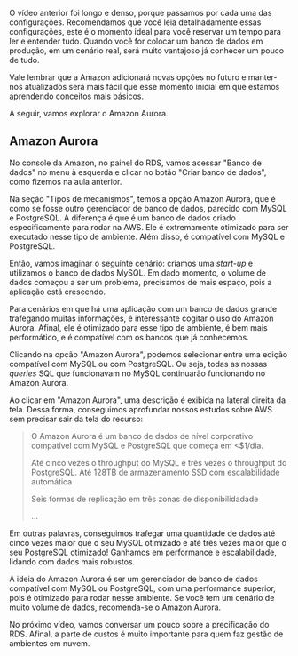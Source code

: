 <div class="formattedText" data-external-links="">
                                <p>O vídeo anterior foi longo e denso, porque passamos por cada uma das configurações. Recomendamos que você leia detalhadamente essas configurações, este é o momento ideal para você reservar um tempo para ler e entender tudo. Quando você for colocar um banco de dados em produção, em um cenário real, será muito vantajoso já conhecer um pouco de tudo.</p>
<p>Vale lembrar que a Amazon adicionará novas opções no futuro e manter-nos atualizados será mais fácil que esse momento inicial em que estamos aprendendo conceitos mais básicos.</p>
<p>A seguir, vamos explorar o Amazon Aurora.</p>
<h2>Amazon Aurora</h2>
<p>No console da Amazon, no painel do RDS, vamos acessar "Banco de dados" no menu à esquerda e clicar no botão "Criar banco de dados", como fizemos na aula anterior.</p>
<p>Na seção "Tipos de mecanismos", temos a opção Amazon Aurora, que é como se fosse outro gerenciador de banco de dados, parecido com MySQL e PostgreSQL. A diferença é que é um banco de dados criado especificamente para rodar na AWS. Ele é extremamente otimizado para ser executado nesse tipo de ambiente. Além disso, é compatível com MySQL e PostgreSQL.</p>
<p>Então, vamos imaginar o seguinte cenário: criamos uma <em>start-up</em> e utilizamos o banco de dados MySQL. Em dado momento, o volume de dados começou a ser um problema, precisamos de mais espaço, pois a aplicação está crescendo.</p>
<p>Para cenários em que há uma aplicação com um banco de dados grande trafegando muitas informações, é interessante cogitar o uso do Amazon Aurora. Afinal, ele é otimizado para esse tipo de ambiente, é bem mais performático, e é compatível com os bancos que já conhecemos.</p>
<p>Clicando na opção "Amazon Aurora", podemos selecionar entre uma edição compatível com MySQL ou com PostgreSQL. Ou seja, todas as nossas <em>queries</em> SQL que funcionavam no MySQL continuarão funcionando no Amazon Aurora.</p>
<p>Ao clicar em "Amazon Aurora", uma descrição é exibida na lateral direita da tela. Dessa forma, conseguimos aprofundar nossos estudos sobre AWS sem precisar sair da tela do recurso:</p>
<blockquote>
<p>O Amazon Aurora é um banco de dados de nível corporativo compatível com MySQL e PostgreSQL que começa em &lt;$1/dia.</p>
<p>Até cinco vezes o throughput do MySQL e três vezes o throughput do PostgreSQL.
Até 128TB de armazenamento SSD com escalabilidade automática</p>
<p>Seis formas de replicação em três zonas de disponibilidadade</p>
<p>...</p>
</blockquote>
<p>Em outras palavras, conseguimos trafegar uma quantidade de dados até cinco vezes maior que o seu MySQL otimizado e até três vezes maior que o seu PostgreSQL otimizado! Ganhamos em performance e escalabilidade, lidando com dados mais robustos.</p>
<p>A ideia do Amazon Aurora é ser um gerenciador de banco de dados compatível com MySQL ou PostgreSQL, com uma performance superior, pois é otimizado para rodar nesse ambiente. Se você tem um cenário de muito volume de dados, recomenda-se o Amazon Aurora.</p>
<p>No próximo vídeo, vamos conversar um pouco sobre a precificação do RDS. Afinal, a parte de custos é muito importante para quem faz gestão de ambientes em nuvem.</p>
                        </div>